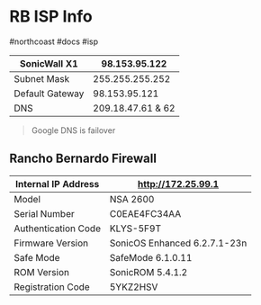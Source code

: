 # RB ISP Info
#northcoast #docs #isp 

|SonicWall X1					|98.153.95.122|
| --- | --- |
|Subnet Mask					|255.255.255.252|
|Default Gateway				|98.153.95.121|
|DNS						    |209.18.47.61 & 62|

> Google DNS is failover

## Rancho Bernardo Firewall
|Internal IP Address		   |http://172.25.99.1|
| --- | --- |
|Model                         |NSA 2600|
|Serial Number	               |C0EAE4FC34AA|
|Authentication Code		   |KLYS-5F9T|
|Firmware Version			   |SonicOS Enhanced 6.2.7.1-23n|
|Safe Mode                     |SafeMode 6.1.0.11|
|ROM Version				   |SonicROM 5.4.1.2|
|Registration Code			   |5YKZ2HSV|